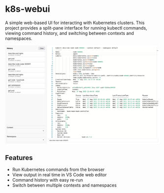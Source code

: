 # k8s-webui

A simple web-based UI for interacting with Kubernetes clusters.
This project provides a split-pane interface for running kubectl commands,
viewing command history, and switching between contexts and namespaces.

![Screenshot](screenshot.png)

## Features

- Run Kubernetes commands from the browser
- View output in real time in VS Code web editor
- Command history with easy re-run
- Switch between multiple contexts and namespaces
